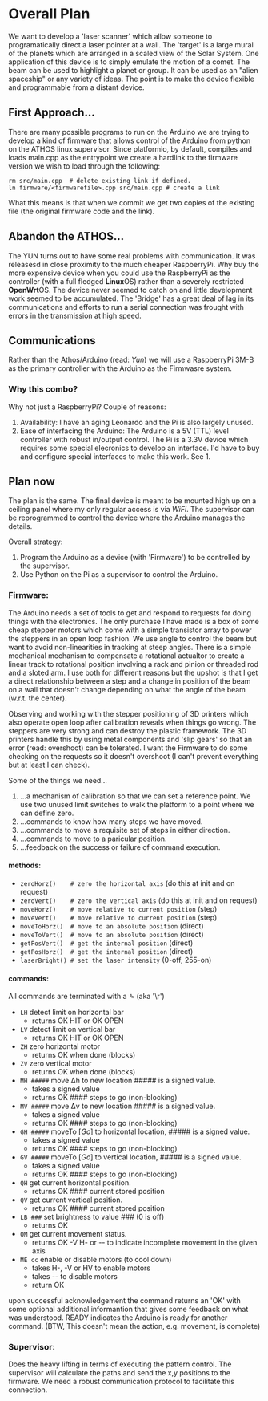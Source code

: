 # Overall Plan
We want to develop a 'laser scanner' which allow someone to programatically direct a laser pointer at a wall.  The 'target' is a large mural of the planets which are arranged in a scaled view of the Solar System. One application of this device is to simply emulate the motion of a comet. The beam can be used to highlight a planet or group.  It can be used as an "alien spaceship" or any variety of ideas.  The point is to make the device flexible and programmable from a distant device.


## First Approach...
There are many possible programs to run on the Arduino we are trying to develop a kind of firmware that allows control of the Arduino from python on the ATHOS linux supervisor. Since platformio, by default, compiles and loads main.cpp as the entrypoint we create a hardlink to the firmware version we wish to load through the following:

```
rm src/main.cpp  # delete existing link if defined.
ln firmware/<firmwarefile>.cpp src/main.cpp # create a link
```

What this means is that when we commit we get two copies of the existing file (the original firmware code and the link).  

## Abandon the ATHOS...  
The YUN turns out to have some real problems with communication. It was releasesd
in close proximity to the much cheaper RaspberryPi. Why buy the more expensive device when you could use the RaspberryPi as the controller (with a full fledged **Linux**OS) rather than a severely restricted **OpenWrt**OS.  The device never seemed to catch on and little development work seemed to be accumulated. The 'Bridge' has a great deal of lag in its communications and efforts to run a serial connection was frought with errors in the transmission at high speed.

## Communications
Rather than the Athos/Arduino (read: *Yun*) we will use a RaspberryPi 3M-B as the primary controller with the Arduino as the Firmwasre system.

### Why this combo? 
Why not just a RaspberryPi? Couple of reasons:
  1. Availability: I have an aging Leonardo and the Pi is also largely unused.
  2. Ease of interfacing the Arduino: The Arduino is a 5V (TTL) level controller with robust in/output control. The Pi is a 3.3V device which requires some special elecronics to develop an interface.  I'd have to buy and configure special interfaces to make this work.  See 1.

## Plan now
The plan is the same.  The final device is meant to be mounted high up on a ceiling panel where my only regular access is via *WiFi*. The supervisor can be reprogrammed to control the device where the Arduino manages the details.

Overall strategy:
  1. Program the Arduino as a device (with 'Firmware') to be controlled by the supervisor.
  2. Use Python on the Pi as a supervisor to control the Arduino.

### Firmware:
The Arduino needs a set of tools to get and respond to requests for doing things with the electronics.  The only purchase I have made is a box of some cheap stepper motors which come with a simple transistor array to power the steppers in an open loop fashion. We use angle to control the beam but want to avoid non-linearities in tracking at steep angles.  There is a simple mechanical mechanism to compensate a rotational actualtor to create a linear track to rotational position involving a rack and pinion or threaded rod and a sloted arm.  I use both for different reasons but the upshot is that I get a direct relationship between a step and a change in position of the beam on a wall that doesn't change depending on what the angle of the beam (w.r.t. the center).

Observing and working with the stepper positioning of 3D printers which also operate open loop after calibration reveals when things go wrong. The steppers are very strong and can destroy the plastic framework. The 3D printers handle this by using metal components and 'slip gears' so that an error (read: overshoot) can be tolerated. I want the Firmware to do some checking on the requests so it doesn't overshoot (I can't prevent everything but at least I can check).  

Some of the things we need...
  1. ...a mechanism of calibration so that we can set a reference point.  We use two unused limit switches to walk the platform to a point where we can define zero.
  2. ...commands to know how many steps we have moved.
  3. ...commands to move a requisite set of steps in either direction.
  4. ...commands to move to a paricular position.
  4. ...feedback on the success or failure of command execution.

#### methods:
  - `zeroHorz()    # zero the horizontal axis`  (do this at init and on request)
  - `zeroVert()    # zero the vertical axis`  (do this at init and on request)
  - `moveHorz()    # move relative to current position`  (step)
  - `moveVert()    # move relative to current position`  (step)
  - `moveToHorz()  # move to an absolute position`  (direct)
  - `moveToVert()  # move to an absolute position`  (direct)
  - `getPosVert()  # get the internal position`  (direct)
  - `getPosHorz()  # get the internal position`  (direct)
  - `laserBright() # set the laser intensity`  (0-off, 255-on)

#### commands:
All commands are terminated with a **␍** (aka '\r')
  - `LH` detect limit on horizontal bar
    - returns OK HIT or OK OPEN
  - `LV` detect limit on vertical bar
    - returns OK HIT or OK OPEN
  - `ZH` zero horizontal motor
    - returns OK when done (blocks)
  - `ZV` zero vertical motor
    - returns OK when done (blocks)
  - `MH #####` move Δh to new location ##### is a signed value.
    - takes a signed value
    - returns OK #### steps to go (non-blocking)
  - `MV #####` move Δv to new location ##### is a signed value.
    - takes a signed value
    - returns OK #### steps to go (non-blocking)
  - `GH #####` moveTo [*Go*] to horizontal location, ##### is a signed value.
    - takes a signed value
    - returns OK #### steps to go (non-blocking)
  - `GV #####` moveTo [*Go*] to vertical location, ##### is a signed value.
    - takes a signed value
    - returns OK #### steps to go (non-blocking)
  - `QH` get current horizontal position.
    - returns OK #### current stored position
  - `QV` get current vertical position.
    - returns OK #### current stored position
  - `LB ###` set brightness to value ### (0 is off)
    - returns OK
  - `QM` get current movement status.
    - returns OK -V H- or -- to indicate incomplete movement in the given axis
  - `ME cc` enable or disable motors (to cool down)
    - takes H-, -V or HV to enable motors
    - takes -- to disable motors
    - return OK  


upon successful acknowledgement the command returns an 'OK' with some optional additional informantion that gives some feedback on what was understood.  READY indicates the Arduino is ready for another command. (BTW, This doesn't mean the action, e.g. movement, is complete)  

### Supervisor:
Does the heavy lifting in terms of executing the pattern control.  The supervisor will calculate the paths and send the x,y positions to the firmware.  We need a robust communication protocol to facilitate this connection.

